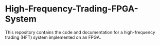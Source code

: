 # High-Frequency-Trading-FPGA-System
This repository contains the code and documentation for a high-frequency trading (HFT) system implemented on an FPGA.
